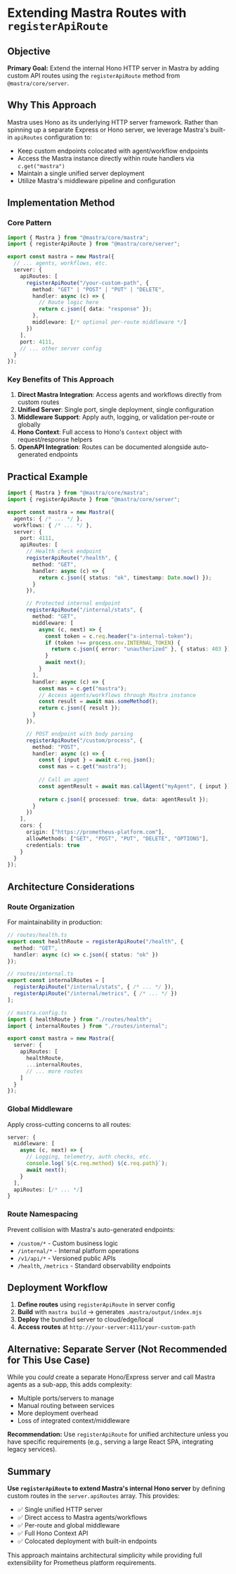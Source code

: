 # Extending Mastra Routes with `registerApiRoute`

## Objective

**Primary Goal:** Extend the internal Hono HTTP server in Mastra by adding custom API routes using the `registerApiRoute` method from `@mastra/core/server`.

## Why This Approach

Mastra uses Hono as its underlying HTTP server framework. Rather than spinning up a separate Express or Hono server, we leverage Mastra's built-in `apiRoutes` configuration to:

- Keep custom endpoints colocated with agent/workflow endpoints
- Access the Mastra instance directly within route handlers via `c.get("mastra")`
- Maintain a single unified server deployment
- Utilize Mastra's middleware pipeline and configuration

## Implementation Method

### Core Pattern

```typescript
import { Mastra } from "@mastra/core/mastra";
import { registerApiRoute } from "@mastra/core/server";

export const mastra = new Mastra({
  // ... agents, workflows, etc.
  server: {
    apiRoutes: [
      registerApiRoute("/your-custom-path", {
        method: "GET" | "POST" | "PUT" | "DELETE",
        handler: async (c) => {
          // Route logic here
          return c.json({ data: "response" });
        },
        middleware: [/* optional per-route middleware */]
      })
    ],
    port: 4111,
    // ... other server config
  }
});
```

### Key Benefits of This Approach

1. **Direct Mastra Integration**: Access agents and workflows directly from custom routes
2. **Unified Server**: Single port, single deployment, single configuration
3. **Middleware Support**: Apply auth, logging, or validation per-route or globally
4. **Hono Context**: Full access to Hono's `Context` object with request/response helpers
5. **OpenAPI Integration**: Routes can be documented alongside auto-generated endpoints

## Practical Example

```typescript
import { Mastra } from "@mastra/core/mastra";
import { registerApiRoute } from "@mastra/core/server";

export const mastra = new Mastra({
  agents: { /* ... */ },
  workflows: { /* ... */ },
  server: {
    port: 4111,
    apiRoutes: [
      // Health check endpoint
      registerApiRoute("/health", {
        method: "GET",
        handler: async (c) => {
          return c.json({ status: "ok", timestamp: Date.now() });
        }
      }),

      // Protected internal endpoint
      registerApiRoute("/internal/stats", {
        method: "GET",
        middleware: [
          async (c, next) => {
            const token = c.req.header("x-internal-token");
            if (token !== process.env.INTERNAL_TOKEN) {
              return c.json({ error: "unauthorized" }, { status: 403 });
            }
            await next();
          }
        ],
        handler: async (c) => {
          const mas = c.get("mastra");
          // Access agents/workflows through Mastra instance
          const result = await mas.someMethod();
          return c.json({ result });
        }
      }),

      // POST endpoint with body parsing
      registerApiRoute("/custom/process", {
        method: "POST",
        handler: async (c) => {
          const { input } = await c.req.json();
          const mas = c.get("mastra");
          
          // Call an agent
          const agentResult = await mas.callAgent("myAgent", { input });
          
          return c.json({ processed: true, data: agentResult });
        }
      })
    ],
    cors: {
      origin: ["https://prometheus-platform.com"],
      allowMethods: ["GET", "POST", "PUT", "DELETE", "OPTIONS"],
      credentials: true
    }
  }
});
```

## Architecture Considerations

### Route Organization

For maintainability in production:

```typescript
// routes/health.ts
export const healthRoute = registerApiRoute("/health", {
  method: "GET",
  handler: async (c) => c.json({ status: "ok" })
});

// routes/internal.ts
export const internalRoutes = [
  registerApiRoute("/internal/stats", { /* ... */ }),
  registerApiRoute("/internal/metrics", { /* ... */ })
];

// mastra.config.ts
import { healthRoute } from "./routes/health";
import { internalRoutes } from "./routes/internal";

export const mastra = new Mastra({
  server: {
    apiRoutes: [
      healthRoute,
      ...internalRoutes,
      // ... more routes
    ]
  }
});
```

### Global Middleware

Apply cross-cutting concerns to all routes:

```typescript
server: {
  middleware: [
    async (c, next) => {
      // Logging, telemetry, auth checks, etc.
      console.log(`${c.req.method} ${c.req.path}`);
      await next();
    }
  ],
  apiRoutes: [/* ... */]
}
```

### Route Namespacing

Prevent collision with Mastra's auto-generated endpoints:

- `/custom/*` - Custom business logic
- `/internal/*` - Internal platform operations
- `/v1/api/*` - Versioned public APIs
- `/health`, `/metrics` - Standard observability endpoints

## Deployment Workflow

1. **Define routes** using `registerApiRoute` in server config
2. **Build** with `mastra build` → generates `.mastra/output/index.mjs`
3. **Deploy** the bundled server to cloud/edge/local
4. **Access routes** at `http://your-server:4111/your-custom-path`

## Alternative: Separate Server (Not Recommended for This Use Case)

While you *could* create a separate Hono/Express server and call Mastra agents as a sub-app, this adds complexity:

- Multiple ports/servers to manage
- Manual routing between services
- More deployment overhead
- Loss of integrated context/middleware

**Recommendation:** Use `registerApiRoute` for unified architecture unless you have specific requirements (e.g., serving a large React SPA, integrating legacy services).

## Summary

**Use `registerApiRoute` to extend Mastra's internal Hono server** by defining custom routes in the `server.apiRoutes` array. This provides:

- ✅ Single unified HTTP server
- ✅ Direct access to Mastra agents/workflows
- ✅ Per-route and global middleware
- ✅ Full Hono Context API
- ✅ Colocated deployment with built-in endpoints

This approach maintains architectural simplicity while providing full extensibility for Prometheus platform requirements.